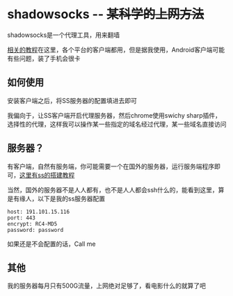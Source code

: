 # shadowsocks -- ~~某科学的上网方法~~

shadowsocks是一个代理工具，用来翻墙

[相关的教程](https://github.com/shadowsocks/shadowsocks/wiki)在这里，各个平台的客户端都用，但是据我使用，Android客户端可能有些问题，装了手机会很卡

## 如何使用

安装客户端之后，将SS服务器的配置填进去即可

我偏向于，让SS客户端开启代理服务器，然后chrome使用swichy sharp插件，选择性的代理，这样我可以操作某一些指定的域名经过代理，某一些域名直接访问

## 服务器？

有客户端，自然有服务端，你可能需要一个在国外的服务器，运行服务端程序即可，[这里有ss的搭建教程](https://github.com/shadowsocks/shadowsocks/wiki/Shadowsocks-%E4%BD%BF%E7%94%A8%E8%AF%B4%E6%98%8E)

当然，国外的服务器不是人人都有，也不是人人都会ssh什么的，能看到这里，算是有缘人，以下是我的ss服务器配置

```
host: 191.101.15.116
port: 443
encrypt: RC4-MD5
password: password
```

如果还是不会配置的话，Call me

## 其他

我的服务器每月只有500G流量，上网绝对足够了，看电影什么的就算了吧